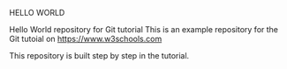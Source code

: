 HELLO WORLD

Hello World repository for Git tutorial This is an example repository for the Git tutoial on https://www.w3schools.com

This repository is built step by step in the tutorial.

